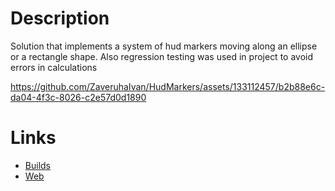 # Description
Solution that implements a system of hud markers moving along an ellipse or a rectangle shape. Also regression testing was used in project to avoid errors in calculations


https://github.com/ZaveruhaIvan/HudMarkers/assets/133112457/b2b88e6c-da04-4f3c-8026-c2e57d0d1890


# Links
* [Builds](https://drive.google.com/drive/folders/15A1BLbwKJ4sgqEE0I3KFmP4SuKGJLkoz?usp=sharing)
* [Web](https://zaveruhaivan.itch.io/hudmarkers)
